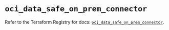 # `oci_data_safe_on_prem_connector`

Refer to the Terraform Registry for docs: [`oci_data_safe_on_prem_connector`](https://registry.terraform.io/providers/hashicorp/oci/7.19.0/docs/resources/data_safe_on_prem_connector).
